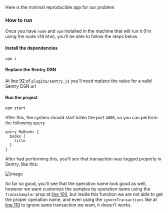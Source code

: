 Here is the minimal reproducible app for our problem

### How to run

Once you have `node` and `npm` installed in the machine that will run it (I'm using the node v16 btw), you'll be able to follow the steps below

#### Install the dependencies

```
npm i
```

#### Replace the Sentry DSN

At [line 92 of `plugins/sentry.js`](plugins/sentry.js#L92) you'll need replace the value for a valid Sentry DSN url

#### Run the project

```
npm start
```

After this, the system should start listen the port `4000`, so you can perform the following query

```gql
query MyBooks {
  books {
    title
  }
}
```

After had performing this, you'll see that transaction was logged properly in Sentry, like this:

![image](https://user-images.githubusercontent.com/1730922/235182162-db65e53d-4e77-423e-8cdb-1677c0ae0fb5.png)

So far so good, you'll see that the operation name look good as well, however we want customize the samples by operation name using the `tracesSampler` prop at [line 100](plugins/sentry.js#L100), but inside this function we are not able to get the proper operation name, and even using the `ignoreTransactions` like at [line 110](plugins/sentry.js#L110) to ignore same transaction we want, it doesn't works.
